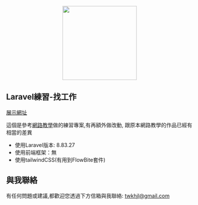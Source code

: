 <p align="center"><a href="https://laragigs.zeabur.app/" target="_blank"><img src="https://laragigs.zeabur.app/images/logo.png" width="200"></a></p>


## Laravel練習-找工作

[展示網址](https://laragigs.zeabur.app/)


這個是參考[網路教學](https://www.youtube.com/watch?v=MYyJ4PuL4pY)做的練習專案,有再額外做改動,
跟原本網路教學的作品已經有相當的差異


- 使用Laravel版本: 8.83.27
- 使用前端框架：無
- 使用tailwindCSS(有用到FlowBite套件)



## 與我聯絡
有任何問題或建議,都歡迎您透過下方信箱與我聯絡:
[twkhjl@gmail.com](mailto:twkhjl@gmail.com)

